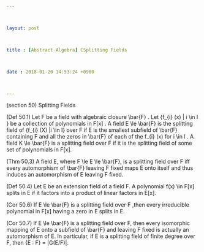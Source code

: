 ```yaml
---



layout: post



title : [Abstract Algebra] CSplitting Fields



date : 2018-01-20 14:53:24 +0900



---
```


(section 50) Splitting Fields

(Def 50.1) Let F be a field with algebraic closure \bar{F} . Let {f_{i} (x) | i \in I } be a collection of polynomials in F[x] . A field E \le \bar{F} is the splitting field of {f_{i} (X) |i \in I} over F if E is the smallest subfield of \bar{F} containing F and all the zeros in \bar{F} of each of the f_{i} (x) for i \in I . A field K \le \bar{F} is a splitting field over F if it is the splitting field of some set of polynomials in F[x].

(Thm 50.3) A field E, where F \le E \le \bar{F}, is a splitting field over F iff every automorphism of \bar{F} leaving F fixed maps E onto itself and thus induces an automorphism of E leaving F fixed.

(Def 50.4) Let E be an extension field of a field F. A polynomial f(x) \in F[x] splits in E if it factors into a product of linear factors in E[x].

(Cor 50.6) If E \le \bar{F} is a splitting field over F ,then every irreducible polynomial in F[x] having a zero in E splits in E.

(Cor 50.7) If E \le \bar{F} is a splitting field over F, then every isomorphic mapping of E onto a subfield of \bar{F} and leaving F fixed is actually an automorphism of E. In particular, if E is a splitting field of finite degree over F, then {E : F} = |G(E/F)|.

